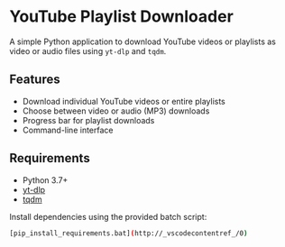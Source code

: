 # YouTube Playlist Downloader

A simple Python application to download YouTube videos or playlists as video or audio files using `yt-dlp` and `tqdm`.

## Features

- Download individual YouTube videos or entire playlists
- Choose between video or audio (MP3) downloads
- Progress bar for playlist downloads
- Command-line interface

## Requirements

- Python 3.7+
- [yt-dlp](https://github.com/yt-dlp/yt-dlp)
- [tqdm](https://github.com/tqdm/tqdm)

Install dependencies using the provided batch script:

```sh
[pip_install_requirements.bat](http://_vscodecontentref_/0)
```
